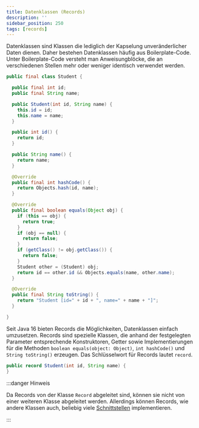 ```yaml
---
title: Datenklassen (Records)
description: ''
sidebar_position: 250
tags: [records]
---
```


Datenklassen sind Klassen die lediglich der Kapselung unveränderlicher Daten
dienen. Daher bestehen Datenklassen häufig aus Boilerplate-Code. Unter
Boilerplate-Code versteht man Anweisungblöcke, die an verschiedenen Stellen mehr
oder weniger identisch verwendet werden.

```java title="Student.java" showLineNumbers
public final class Student {

  public final int id;
  public final String name;

  public Student(int id, String name) {
    this.id = id;
    this.name = name;
  }

  public int id() {
    return id;
  }

  public String name() {
    return name;
  }

  @Override
  public final int hashCode() {
    return Objects.hash(id, name);
  }

  @Override
  public final boolean equals(Object obj) {
    if (this == obj) {
      return true;
    }
    if (obj == null) {
      return false;
    }
    if (getClass() != obj.getClass()) {
      return false;
    }
    Student other = (Student) obj;
    return id == other.id && Objects.equals(name, other.name);
  }

  @Override
  public final String toString() {
    return "Student [id=" + id + ", name=" + name + "]";
  }

}
```

Seit Java 16 bieten Records die Möglichkeiten, Datenklassen einfach umzusetzen.
Records sind spezielle Klassen, die anhand der festgelegten Parameter
entsprechende Konstruktoren, Getter sowie Implementierungen für die Methoden
`boolean equals(object: Object)`, `int hashCode()` und `String toString()`
erzeugen. Das Schlüsselwort für Records lautet `record`.

```java title="Student.java" showLineNumbers
public record Student(int id, String name) {
}
```

:::danger Hinweis

Da Records von der Klasse `Record` abgeleitet sind, können sie nicht von einer
weiteren Klasse abgeleitet werden. Allerdings können Records, wie andere Klassen
auch, beliebig viele [Schnittstellen](interfaces) implementieren.

:::
